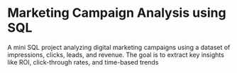 # Marketing Campaign Analysis using SQL
A mini SQL project analyzing digital marketing campaigns using a dataset of impressions, clicks, leads, and revenue. The goal is to extract key insights like ROI, click-through rates, and time-based trends
